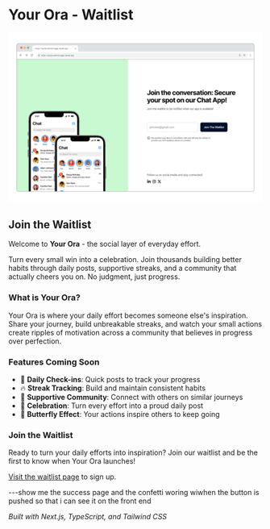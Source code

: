 # Your Ora - Waitlist

![Your Ora Preview](./preview.png)

## Join the Waitlist

Welcome to **Your Ora** - the social layer of everyday effort. 

Turn every small win into a celebration. Join thousands building better habits through daily posts, supportive streaks, and a community that actually cheers you on. No judgment, just progress.

### What is Your Ora?

Your Ora is where your daily effort becomes someone else's inspiration. Share your journey, build unbreakable streaks, and watch your small actions create ripples of motivation across a community that believes in progress over perfection.

### Features Coming Soon

- 🎯 **Daily Check-ins**: Quick posts to track your progress
- 🔥 **Streak Tracking**: Build and maintain consistent habits
- 👥 **Supportive Community**: Connect with others on similar journeys
- 🎉 **Celebration**: Turn every effort into a proud daily post
- 🦋 **Butterfly Effect**: Your actions inspire others to keep going

### Join the Waitlist

Ready to turn your daily efforts into inspiration? Join our waitlist and be the first to know when Your Ora launches!

[Visit the waitlist page](https://yourora.co) to sign up.

---show me the success page and the confetti woring wiwhen the button is pushed so that i can see it on the front end 

*Built with Next.js, TypeScript, and Tailwind CSS*